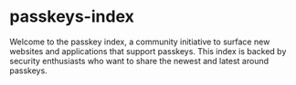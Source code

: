 # passkeys-index
Welcome to the passkey index, a community initiative to surface new websites and applications that support passkeys. This index is backed by security enthusiasts who want to share the newest and latest around passkeys.
